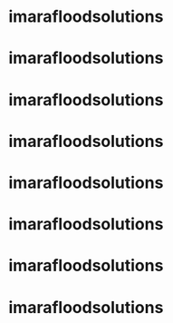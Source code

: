 # imarafloodsolutions
# imarafloodsolutions
# imarafloodsolutions
# imarafloodsolutions
# imarafloodsolutions
# imarafloodsolutions

# imarafloodsolutions
# imarafloodsolutions